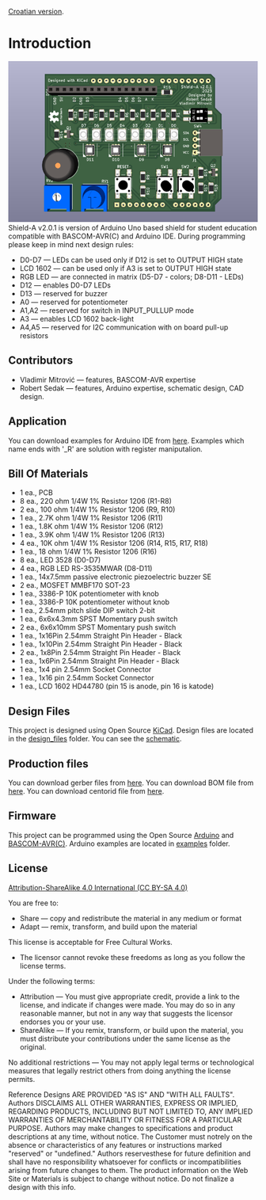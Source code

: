 [Croatian version](README_HR-HR.md). 

Introduction
============

![Shield application](images/shield-a_v2.0_01.png)
Shield-A v2.0.1 is version of Arduino Uno based shield for student education compatible with BASCOM-AVR(C) and Arduino IDE.
During programming please keep in mind next design rules:
- D0-D7 — LEDs can be used only if D12 is set to OUTPUT HIGH state
- LCD 1602 — can be used only if A3 is set to OUTPUT HIGH state
- RGB LED — are connected in matrix (D5-D7 - colors; D8-D11 - LEDs)
- D12 — enables D0-D7 LEDs
- D13 — reserved for buzzer
- A0 — reserved for potentiometer
- A1,A2 — reserved for switch in INPUT_PULLUP mode
- A3 — enables LCD 1602 back-light
- A4,A5 — reserved for I2C communication with on board pull-up resistors


Contributors
------------
- Vladimir Mitrović — features, BASCOM-AVR expertise
- Robert Sedak — features, Arduino expertise, schematic design, CAD design. 


Application
-----------

You can download examples for Arduino IDE from [here](examples/). 
Examples which name ends with '_R' are solution with register maniputalion.


Bill Of Materials
-----------------
- 1 ea., PCB
- 8 ea., 220 ohm 1/4W 1% Resistor 1206 (R1-R8)
- 2 ea., 100 ohm 1/4W 1% Resistor 1206 (R9, R10)
- 1 ea., 2.7K ohm 1/4W 1% Resistor 1206 (R11)
- 1 ea., 1.8K ohm 1/4W 1% Resistor 1206 (R12)
- 1 ea., 3.9K ohm 1/4W 1% Resistor 1206 (R13)
- 4 ea., 10K ohm 1/4W 1% Resistor 1206 (R14, R15, R17, R18)
- 1 ea., 18 ohm 1/4W 1% Resistor 1206 (R16)
- 8 ea., LED 3528 (D0-D7)
- 4 ea., RGB LED RS-3535MWAR (D8-D11)
- 1 ea., 14x7.5mm passive electronic piezoelectric buzzer SE
- 2 ea., MOSFET MMBF170 SOT-23
- 1 ea., 3386-P 10K potentiometer with knob
- 1 ea., 3386-P 10K potentiometer without knob
- 1 ea., 2.54mm pitch slide DIP switch 2-bit
- 1 ea., 6x6x4.3mm SPST Momentary push switch
- 2 ea., 6x6x10mm SPST Momentary push switch
- 1 ea., 1x16Pin 2.54mm Straight Pin Header - Black
- 1 ea., 1x10Pin 2.54mm Straight Pin Header - Black
- 2 ea., 1x8Pin 2.54mm Straight Pin Header - Black
- 1 ea., 1x6Pin 2.54mm Straight Pin Header - Black
- 1 ea., 1x4 pin 2.54mm Socket Connector
- 1 ea., 1x16 pin 2.54mm Socket Connector
- 1 ea., LCD 1602 HD44780 (pin 15 is anode, pin 16 is katode)



Design Files
------------
This project is designed using Open Source [KiCad](http://kicad.org/). Design files are located in the [design_files](design_files/) folder.  You can see the [schematic](images/shield_a_v2.0.1_schematic.png).


Production files
------------
You can download gerber files from [here](gerber/shield-a_v.2.0.1.zip).
You can download BOM file from [here](gerber/shield-a_v.2.0.1_bom_top.csv).
You can download centorid file from [here](gerber/shield-a_v.2.0.1-top-pos.csv).


Firmware
--------
This project can be programmed using the Open Source [Arduino](https://www.arduino.cc/) and [BASCOM-AVR(C)](https://www.mcselec.com/index.php?option=com_content&task=view&id=14&Itemid=103).
Arduino examples are located in [examples](examples/) folder.


License
-------
[Attribution-ShareAlike 4.0 International (CC BY-SA 4.0)](https://creativecommons.org/licenses/by-sa/4.0/)

You are free to:
- Share — copy and redistribute the material in any medium or format
- Adapt — remix, transform, and build upon the material

This license is acceptable for Free Cultural Works.
- The licensor cannot revoke these freedoms as long as you follow the license terms.

Under the following terms:
- Attribution — You must give appropriate credit, provide a link to the license, and indicate if changes were made. You may do so in any reasonable manner, but not in any way that suggests the licensor endorses you or your use.
- ShareAlike — If you remix, transform, or build upon the material, you must distribute your contributions under the same license as the original.

No additional restrictions — You may not apply legal terms or technological measures that legally restrict others from doing anything the license permits.

Reference Designs ARE PROVIDED "AS IS" AND "WITH ALL FAULTS". Authors DISCLAIMS ALL OTHER WARRANTIES, EXPRESS OR IMPLIED, REGARDING PRODUCTS, INCLUDING BUT NOT LIMITED TO, ANY IMPLIED WARRANTIES OF MERCHANTABILITY OR FITNESS FOR A PARTICULAR PURPOSE.
Authors may make changes to specifications and product descriptions at any time, without notice. The Customer must notrely on the absence or characteristics of any features or instructions marked "reserved" or "undefined." 
Authors reservesthese for future definition and shall have no responsibility whatsoever for conflicts or incompatibilities arising from future changes to them. The product information on the Web Site or Materials is subject to change without notice. Do not finalize a design with this info.

